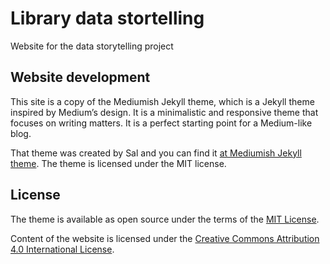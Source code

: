 # Library data stortelling

Website for the data storytelling project

## Website development

This site is a copy of the Mediumish Jekyll theme, which is a Jekyll theme inspired by Medium’s design. It is a minimalistic and responsive theme that focuses on writing matters. It is a perfect starting point for a Medium-like blog.

That theme was created by Sal and you can find it [at Mediumish Jekyll theme](https://github.com/wowthemesnet/mediumish-theme-jekyll). The theme is licensed under the MIT license.

## License

The theme is available as open source under the terms of the [MIT License](https://opensource.org/licenses/MIT).

Content of the website is licensed under the [Creative Commons Attribution 4.0 International License](https://creativecommons.org/licenses/by/4.0/).
